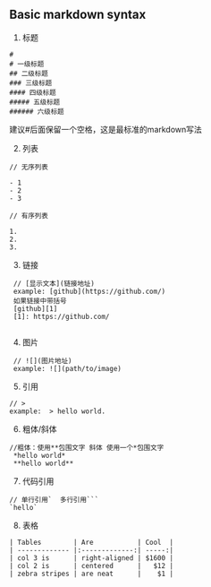 ## Basic markdown syntax 
 
 1.  标题
 ```
#
# 一级标题
## 二级标题
### 三级标题
#### 四级标题
##### 五级标题
###### 六级标题
 ```
 建议#后面保留一个空格，这是最标准的markdown写法
 
 2. 列表
 
 ```
 // 无序列表
 
 - 1
 - 2
 - 3 
 ```


 ```
 // 有序列表
 
 1. 
 2. 
 3. 
 ```
 
3. 链接

```
 // [显示文本](链接地址)
 example: [github](https://github.com/)
 如果链接中带括号
 [github][1]
 [1]: https://github.com/
 
```

4. 图片

```
 // ![](图片地址)
 example: ![](path/to/image)
```

5. 引用

```
// > 
example:  > hello world.
```

6. 粗体/斜体

```
//粗体：使用**包围文字 斜体 使用一个*包围文字
 *hello world*
 **hello world**
```

7. 代码引用

```
// 单行引用`  多行引用```
`hello` 
```

8. 表格

```
| Tables        | Are           | Cool  |
| ------------- |:-------------:| -----:|
| col 3 is      | right-aligned | $1600 |
| col 2 is      | centered      |   $12 |
| zebra stripes | are neat      |    $1 |
```









 
 